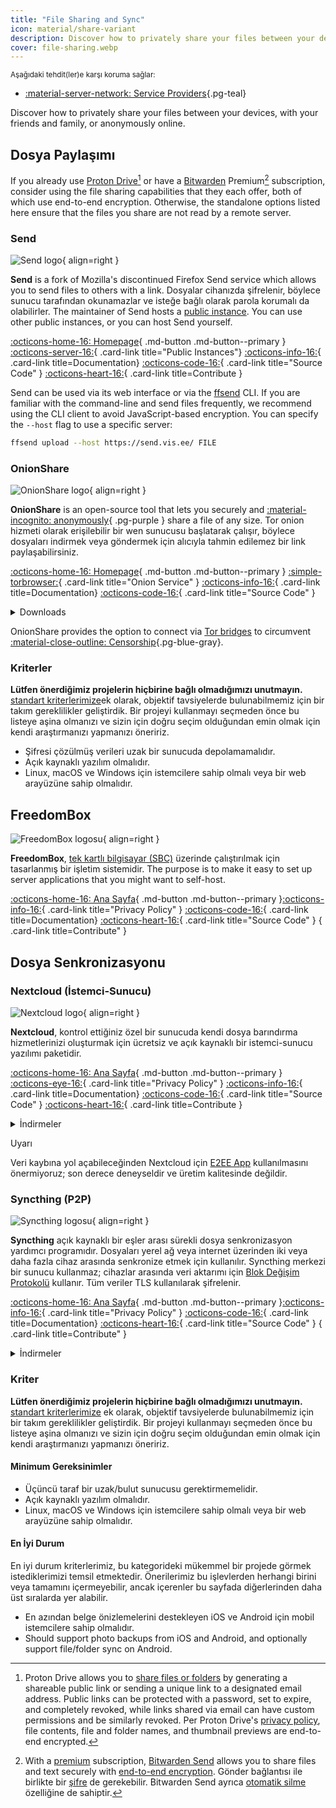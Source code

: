 ```yaml
---
title: "File Sharing and Sync"
icon: material/share-variant
description: Discover how to privately share your files between your devices, with your friends and family, or anonymously online.
cover: file-sharing.webp
---
```


<small>Aşağıdaki tehdit(ler)e karşı koruma sağlar:</small>

- [:material-server-network: Service Providers](basics/common-threats.md#privacy-from-service-providers ""){.pg-teal}

Discover how to privately share your files between your devices, with your friends and family, or anonymously online.

## Dosya Paylaşımı

If you already use [Proton Drive](cloud.md#proton-drive)[^1] or have a [Bitwarden](passwords.md#bitwarden) Premium[^2] subscription, consider using the file sharing capabilities that they each offer, both of which use end-to-end encryption. Otherwise, the standalone options listed here ensure that the files you share are not read by a remote server.

### Send

<div class="admonition recommendation" markdown>

![Send logo](assets/img/file-sharing-sync/send.svg){ align=right }

**Send** is a fork of Mozilla's discontinued Firefox Send service which allows you to send files to others with a link. Dosyalar cihanızda şifrelenir, böylece sunucu tarafından okunamazlar ve isteğe bağlı olarak parola korumalı da olabilirler. The maintainer of Send hosts a [public instance](https://send.vis.ee). You can use other public instances, or you can host Send yourself.

[:octicons-home-16: Homepage](https://send.vis.ee){ .md-button .md-button--primary }
[:octicons-server-16:](https://github.com/timvisee/send-instances){ .card-link title="Public Instances"}
[:octicons-info-16:](https://github.com/timvisee/send#readme){ .card-link title=Documentation}
[:octicons-code-16:](https://github.com/timvisee/send){ .card-link title="Source Code" }
[:octicons-heart-16:](https://github.com/sponsors/timvisee){ .card-link title=Contribute }

</details>

</div>

Send can be used via its web interface or via the [ffsend](https://github.com/timvisee/ffsend) CLI. If you are familiar with the command-line and send files frequently, we recommend using the CLI client to avoid JavaScript-based encryption. You can specify the `--host` flag to use a specific server:

```bash
ffsend upload --host https://send.vis.ee/ FILE
```

### OnionShare

<div class="admonition recommendation" markdown>

![OnionShare logo](assets/img/file-sharing-sync/onionshare.svg){ align=right }

**OnionShare** is an open-source tool that lets you securely and [:material-incognito: anonymously](basics/common-threats.md#anonymity-vs-privacy){ .pg-purple } share a file of any size. Tor onion hizmeti olarak erişilebilir bir wen sunucusu başlatarak çalışır, böylece dosyaları indirmek veya göndermek için alıcıyla tahmin edilemez bir link paylaşabilirsiniz.

[:octicons-home-16: Homepage](https://onionshare.org){ .md-button .md-button--primary }
[:simple-torbrowser:](http://lldan5gahapx5k7iafb3s4ikijc4ni7gx5iywdflkba5y2ezyg6sjgyd.onion){ .card-link title="Onion Service" }
[:octicons-info-16:](https://docs.onionshare.org){ .card-link title=Documentation}
[:octicons-code-16:](https://github.com/onionshare/onionshare){ .card-link title="Source Code" }

<details class="downloads" markdown>
<summary>Downloads</summary>

- [:fontawesome-brands-windows: Windows](https://onionshare.org/#download)
- [:simple-apple: macOS](https://onionshare.org/#download)
- [:simple-linux: Linux](https://onionshare.org/#download)
- [:simple-flathub: Flathub](https://flathub.org/apps/org.onionshare.OnionShare)

</details>

</div>

OnionShare provides the option to connect via [Tor bridges](https://docs.onionshare.org/2.6.2/en/tor.html#automatic-censorship-circumvention) to circumvent [:material-close-outline: Censorship](basics/common-threats.md#avoiding-censorship ""){.pg-blue-gray}.

### Kriterler

**Lütfen önerdiğimiz projelerin hiçbirine bağlı olmadığımızı unutmayın.** [standart kriterlerimize](about/criteria.md)ek olarak, objektif tavsiyelerde bulunabilmemiz için bir takım gereklilikler geliştirdik. Bir projeyi kullanmayı seçmeden önce bu listeye aşina olmanızı ve sizin için doğru seçim olduğundan emin olmak için kendi araştırmanızı yapmanızı öneririz.

- Şifresi çözülmüş verileri uzak bir sunucuda depolamamalıdır.
- Açık kaynaklı yazılım olmalıdır.
- Linux, macOS ve Windows için istemcilere sahip olmalı veya bir web arayüzüne sahip olmalıdır.

## FreedomBox

<div class="admonition recommendation" markdown>

![FreedomBox logosu](assets/img/file-sharing-sync/freedombox.svg){ align=right }

**FreedomBox**, [tek kartlı bilgisayar (SBC)](https://en.wikipedia.org/wiki/Single-board_computer) üzerinde çalıştırılmak için tasarlanmış bir işletim sistemidir. The purpose is to make it easy to set up server applications that you might want to self-host.

[:octicons-home-16: Ana Sayfa](https://freedombox.org){ .md-button .md-button--primary }[:octicons-info-16:](https://wiki.debian.org/FreedomBox/Manual){ .card-link title="Privacy Policy" }
[:octicons-code-16:](https://salsa.debian.org/freedombox-team/freedombox){ .card-link title=Documentation}
[:octicons-heart-16:](https://freedomboxfoundation.org/donate){ .card-link title="Source Code" }
[](){ .card-link title=Contribute" }

</details>

</div>

## Dosya Senkronizasyonu

### Nextcloud (İstemci-Sunucu)

<div class="admonition recommendation" markdown>

![Nextcloud logo](assets/img/document-collaboration/nextcloud.svg){ align=right }

**Nextcloud**, kontrol ettiğiniz özel bir sunucuda kendi dosya barındırma hizmetlerinizi oluşturmak için ücretsiz ve açık kaynaklı bir istemci-sunucu yazılımı paketidir.

[:octicons-home-16: Ana Sayfa](https://nextcloud.com){ .md-button .md-button--primary }
[:octicons-eye-16:](https://nextcloud.com/privacy){ .card-link title="Privacy Policy" }
[:octicons-info-16:](https://nextcloud.com/support){ .card-link title=Documentation}
[:octicons-code-16:](https://github.com/nextcloud){ .card-link title="Source Code" }
[:octicons-heart-16:](https://nextcloud.com/contribute){ .card-link title=Contribute }

<details class="downloads" markdown>
<summary>İndirmeler</summary>

- [:simple-googleplay: Google Play](https://play.google.com/store/apps/details?id=com.nextcloud.client)
- [:simple-appstore: App Store](https://apps.apple.com/app/id1125420102)
- [:simple-github: GitHub](https://github.com/nextcloud/android/releases)
- [:fontawesome-brands-windows: Windows](https://nextcloud.com/install/#install-clients)
- [:simple-apple: macOS](https://nextcloud.com/install/#install-clients)
- [:simple-linux: Linux](https://nextcloud.com/install/#install-clients)

</details>

</div>

<div class="admonition danger" markdown>
<p class="admonition-title">Uyarı</p>

Veri kaybına yol açabileceğinden Nextcloud için [E2EE App](https://apps.nextcloud.com/apps/end_to_end_encryption) kullanılmasını önermiyoruz; son derece deneyseldir ve üretim kalitesinde değildir.

</div>

### Syncthing (P2P)

<div class="admonition recommendation" markdown>

![Syncthing logosu](assets/img/file-sharing-sync/syncthing.svg){ align=right }

**Syncthing** açık kaynaklı bir eşler arası sürekli dosya senkronizasyon yardımcı programıdır. Dosyaları yerel ağ veya internet üzerinden iki veya daha fazla cihaz arasında senkronize etmek için kullanılır. Syncthing merkezi bir sunucu kullanmaz; cihazlar arasında veri aktarımı için [Blok Değişim Protokolü](https://docs.syncthing.net/specs/bep-v1.html#bep-v1) kullanır. Tüm veriler TLS kullanılarak şifrelenir.

[:octicons-home-16: Ana Sayfa](https://syncthing.net){ .md-button .md-button--primary }[:octicons-info-16:](https://docs.syncthing.net){ .card-link title="Privacy Policy" }
[:octicons-code-16:](https://github.com/syncthing){ .card-link title=Documentation}
[:octicons-heart-16:](https://syncthing.net/donations){ .card-link title="Source Code" }
[](){ .card-link title=Contribute" }

<details class="downloads" markdown>
<summary>İndirmeler</summary>

- [:fontawesome-brands-windows: Windows](https://syncthing.net/downloads)
- [:simple-apple: macOS](https://syncthing.net/downloads)
- [:simple-linux: Linux](https://syncthing.net/downloads)
- [:simple-freebsd: Web](https://syncthing.net/downloads)

</details>

</div>

### Kriter

**Lütfen önerdiğimiz projelerin hiçbirine bağlı olmadığımızı unutmayın.** [standart kriterlerimize](about/criteria.md) ek olarak, objektif tavsiyelerde bulunabilmemiz için bir takım gereklilikler geliştirdik. Bir projeyi kullanmayı seçmeden önce bu listeye aşina olmanızı ve sizin için doğru seçim olduğundan emin olmak için kendi araştırmanızı yapmanızı öneririz.

#### Minimum Gereksinimler

- Üçüncü taraf bir uzak/bulut sunucusu gerektirmemelidir.
- Açık kaynaklı yazılım olmalıdır.
- Linux, macOS ve Windows için istemcilere sahip olmalı veya bir web arayüzüne sahip olmalıdır.

#### En İyi Durum

En iyi durum kriterlerimiz, bu kategorideki mükemmel bir projede görmek istediklerimizi temsil etmektedir. Önerilerimiz bu işlevlerden herhangi birini veya tamamını içermeyebilir, ancak içerenler bu sayfada diğerlerinden daha üst sıralarda yer alabilir.

- En azından belge önizlemelerini destekleyen iOS ve Android için mobil istemcilere sahip olmalıdır.
- Should support photo backups from iOS and Android, and optionally support file/folder sync on Android.

[^1]: Proton Drive allows you to [share files or folders](https://proton.me/support/drive-shareable-link) by generating a shareable public link or sending a unique link to a designated email address. Public links can be protected with a password, set to expire, and completely revoked, while links shared via email can have custom permissions and be similarly revoked. Per Proton Drive's [privacy policy](https://proton.me/drive/privacy-policy), file contents, file and folder names, and thumbnail previews are end-to-end encrypted.
[^2]: With a [premium](https://bitwarden.com/help/about-bitwarden-plans/#compare-personal-plans) subscription, [Bitwarden Send](https://bitwarden.com/products/send) allows you to share files and text securely with [end-to-end encryption](https://bitwarden.com/help/send-encryption). Gönder bağlantısı ile birlikte bir [şifre](https://bitwarden.com/help/send-privacy/#send-passwords) de gerekebilir. Bitwarden Send ayrıca [otomatik silme](https://bitwarden.com/help/send-lifespan) özelliğine de sahiptir.
